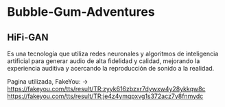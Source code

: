 # Bubble-Gum-Adventures

## HiFi-GAN
Es una tecnología que utiliza redes neuronales y algoritmos de inteligencia artificial para generar audio de alta fidelidad y calidad, mejorando la experiencia auditiva y acercando la reproducción de sonido a la realidad.

Pagina utilizada, FakeYou: -> https://fakeyou.com/tts/result/TR:zyyk616zbzxr7dywxw4y28ykkqw8c
                              https://fakeyou.com/tts/result/TR:je4z4ymqpxvg1s372acz7y8fnmydc
